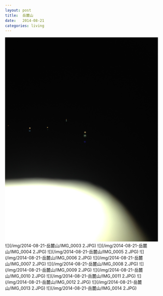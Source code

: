 ```yaml
---
layout: post
title:  岳麓山
date:   2014-08-21  
categories: living 
---
```



![](/img/2014-08-21-岳麓山/IMG_0002.JPG)
![](/img/2014-08-21-岳麓山/IMG_0003 2.JPG)
![](/img/2014-08-21-岳麓山/IMG_0004 2.JPG)
![](/img/2014-08-21-岳麓山/IMG_0005 2.JPG)
![](/img/2014-08-21-岳麓山/IMG_0006 2.JPG)
![](/img/2014-08-21-岳麓山/IMG_0007 2.JPG)
![](/img/2014-08-21-岳麓山/IMG_0008 2.JPG)
![](/img/2014-08-21-岳麓山/IMG_0009 2.JPG)
![](/img/2014-08-21-岳麓山/IMG_0010 2.JPG)
![](/img/2014-08-21-岳麓山/IMG_0011 2.JPG)
![](/img/2014-08-21-岳麓山/IMG_0012 2.JPG)
![](/img/2014-08-21-岳麓山/IMG_0013 2.JPG)
![](/img/2014-08-21-岳麓山/IMG_0014 2.JPG)
